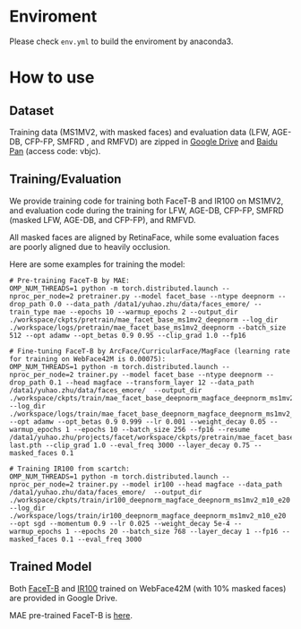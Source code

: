 # Enviroment
Please check `env.yml` to build the enviroment by anaconda3.

# How to use
## Dataset
Training data (MS1MV2, with masked faces) and evaluation data (LFW,  AGE-DB, CFP-FP, SMFRD , and RMFVD) are zipped in [Google Drive](https://drive.google.com/file/d/1nR1gd9u4LxntACMe50RfgFfPjRmrtgYT/view?usp=sharing) and [Baidu Pan](https://pan.baidu.com/s/1zBFL85oXf5afKeJQmiMumw) (access code: vbjc).

## Training/Evaluation
We provide training code for training both FaceT-B and IR100 on MS1MV2, and evaluation code during the training for LFW, AGE-DB, CFP-FP, SMFRD (masked LFW, AGE-DB, and CFP-FP), and RMFVD.

All masked faces are aligned by RetinaFace, while some evaluation faces are poorly aligned due to heavily occlusion. 

Here are some examples for training the model:


```
# Pre-training FaceT-B by MAE:
OMP_NUM_THREADS=1 python -m torch.distributed.launch --nproc_per_node=2 pretrainer.py --model facet_base --ntype deepnorm --drop_path 0.0 --data_path /data1/yuhao.zhu/data/faces_emore/ --train_type mae --epochs 10 --warmup_epochs 2 --output_dir ./workspace/ckpts/pretrain/mae_facet_base_ms1mv2_deepnorm --log_dir ./workspace/logs/pretrain/mae_facet_base_ms1mv2_deepnorm --batch_size 512 --opt adamw --opt_betas 0.9 0.95 --clip_grad 1.0 --fp16
```


```
# Fine-tuning FaceT-B by ArcFace/CurricularFace/MagFace (learning rate for training on WebFace42M is 0.00075):
OMP_NUM_THREADS=1 python -m torch.distributed.launch --nproc_per_node=2 trainer.py --model facet_base --ntype deepnorm --drop_path 0.1 --head magface --transform_layer 12 --data_path /data1/yuhao.zhu/data/faces_emore/  --output_dir ./workspace/ckpts/train/mae_facet_base_deepnorm_magface_deepnorm_ms1mv2_m10_p12_n32_pp_e10 --log_dir ./workspace/logs/train/mae_facet_base_deepnorm_magface_deepnorm_ms1mv2_m10_p12_n32_pp_e10 --opt adamw --opt_betas 0.9 0.999 --lr 0.001 --weight_decay 0.05 --warmup_epochs 1 --epochs 10 --batch_size 256 --fp16 --resume /data1/yuhao.zhu/projects/facet/workspace/ckpts/pretrain/mae_facet_base_ms1mv2_deepnorm/checkpoint-last.pth --clip_grad 1.0 --eval_freq 3000 --layer_decay 0.75 --masked_faces 0.1
```


```
# Training IR100 from scartch:
OMP_NUM_THREADS=1 python -m torch.distributed.launch --nproc_per_node=2 trainer.py --model ir100 --head magface --data_path /data1/yuhao.zhu/data/faces_emore/  --output_dir ./workspace/ckpts/train/ir100_deepnorm_magface_deepnorm_ms1mv2_m10_e20 --log_dir ./workspace/logs/train/ir100_deepnorm_magface_deepnorm_ms1mv2_m10_e20 --opt sgd --momentum 0.9 --lr 0.025 --weight_decay 5e-4 --warmup_epochs 1 --epochs 20 --batch_size 768 --layer_decay 1 --fp16 --masked_faces 0.1 --eval_freq 3000
```

## Trained Model
Both [FaceT-B](https://drive.google.com/file/d/1d0q1NbDUISDjbE4Gsyl6_B9Tj5wBbaGT/view?usp=sharing) and [IR100](https://drive.google.com/file/d/1cy71hnq8N5WZ3B0o8U69O80qkjZi1alL/view?usp=sharing) trained on WebFace42M (with 10% masked faces) are provided in Google Drive.

MAE pre-trained FaceT-B is [here](https://drive.google.com/file/d/1H_iY_uEeQ_MkpYI4nckjhc5NNJxeG8SV/view?usp=sharing).
